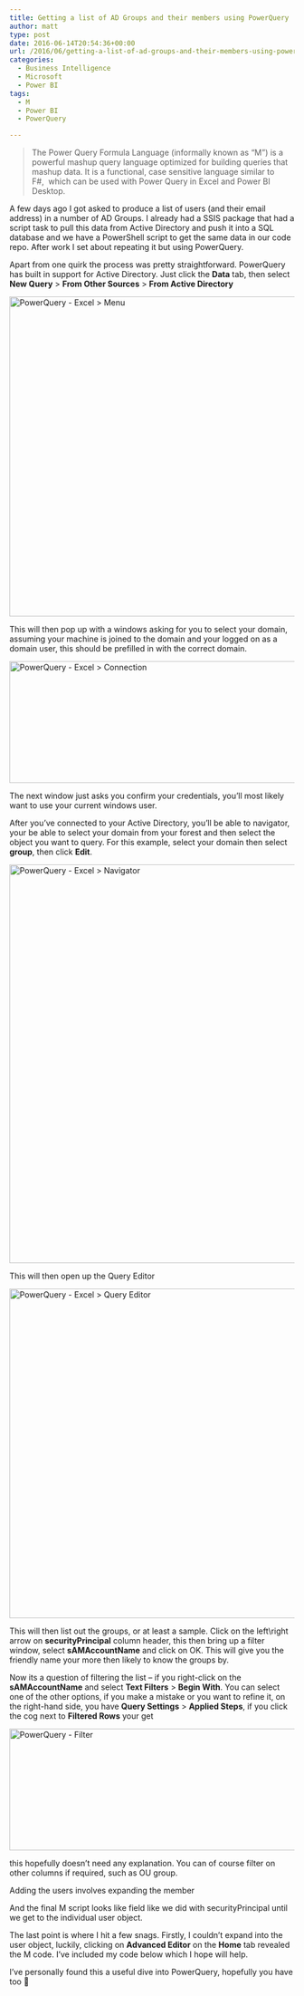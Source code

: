 ```yaml
---
title: Getting a list of AD Groups and their members using PowerQuery
author: matt
type: post
date: 2016-06-14T20:54:36+00:00
url: /2016/06/getting-a-list-of-ad-groups-and-their-members-using-powerquery/
categories:
  - Business Intelligence
  - Microsoft
  - Power BI
tags:
  - M
  - Power BI
  - PowerQuery

---
```

> The Power Query Formula Language (informally known as &#8220;M&#8221;) is a powerful mashup query language optimized for building queries that mashup data. It is a functional, case sensitive language similar to F#,  which can be used with Power Query in Excel and Power BI Desktop.

A few days ago I got asked to produce a list of users (and their email address) in a number of AD Groups. I already had a SSIS package that had a script task to pull this data from Active Directory and push it into a SQL database and we have a PowerShell script to get the same data in our code repo. After work I set about repeating it but using PowerQuery.

Apart from one quirk the process was pretty straightforward. PowerQuery has built in support for Active Directory. Just click the **Data** tab, then select **New Query** > **From Other Sources** > **From Active Directory**

<a href="//matt40k.uk/img/2016/06/pq_menu.png" target="_blank" rel="nofollow"><img class="alignnone size-full wp-image-784" src="//matt40k.uk/img/2016/06/pq_menu.png" alt="PowerQuery - Excel > Menu" width="913" height="565" srcset="https://publish.matt40k.uk/wp-content/uploads/2016/06/pq_menu.png 913w, https://publish.matt40k.uk/wp-content/uploads/2016/06/pq_menu-300x186.png 300w, https://publish.matt40k.uk/wp-content/uploads/2016/06/pq_menu-768x475.png 768w" sizes="(max-width: 913px) 100vw, 913px" /></a>

This will then pop up with a windows asking for you to select your domain, assuming your machine is joined to the domain and your logged on as a domain user, this should be prefilled in with the correct domain.

<a href="//matt40k.uk/img/2016/06/pq_connection.png" target="_blank" rel="nofollow"><img class="alignnone size-full wp-image-785" src="//matt40k.uk/img/2016/06/pq_connection.png" alt="PowerQuery - Excel > Connection" width="602" height="215" srcset="https://publish.matt40k.uk/wp-content/uploads/2016/06/pq_connection.png 602w, https://publish.matt40k.uk/wp-content/uploads/2016/06/pq_connection-300x107.png 300w" sizes="(max-width: 602px) 100vw, 602px" /></a>

The next window just asks you confirm your credentials, you&#8217;ll most likely want to use your current windows user.

After you&#8217;ve connected to your Active Directory, you&#8217;ll be able to navigator, your be able to select your domain from your forest and then select the object you want to query. For this example, select your domain then select **group**, then click **Edit**.

<a href="//matt40k.uk/img/2016/06/pq_navigator.png" target="_blank" rel="nofollow"><img class="alignnone size-full wp-image-786" src="//matt40k.uk/img/2016/06/pq_navigator.png" alt="PowerQuery - Excel > Navigator" width="885" height="704" srcset="https://publish.matt40k.uk/wp-content/uploads/2016/06/pq_navigator.png 885w, https://publish.matt40k.uk/wp-content/uploads/2016/06/pq_navigator-300x239.png 300w, https://publish.matt40k.uk/wp-content/uploads/2016/06/pq_navigator-768x611.png 768w" sizes="(max-width: 885px) 100vw, 885px" /></a>

This will then open up the Query Editor

<a href="//matt40k.uk/img/2016/06/pq_query.png" target="_blank" rel="nofollow"><img class="alignnone size-full wp-image-787" src="//matt40k.uk/img/2016/06/pq_query.png" alt="PowerQuery - Excel > Query Editor" width="1534" height="582" srcset="https://publish.matt40k.uk/wp-content/uploads/2016/06/pq_query.png 1534w, https://publish.matt40k.uk/wp-content/uploads/2016/06/pq_query-300x114.png 300w, https://publish.matt40k.uk/wp-content/uploads/2016/06/pq_query-768x291.png 768w, https://publish.matt40k.uk/wp-content/uploads/2016/06/pq_query-1024x389.png 1024w, https://publish.matt40k.uk/wp-content/uploads/2016/06/pq_query-1200x455.png 1200w" sizes="(max-width: 1534px) 100vw, 1534px" /></a>

This will then list out the groups, or at least a sample. Click on the left\right arrow on **securityPrincipal** column header, this then bring up a filter window, select **sAMAccountName** and click on OK. This will give you the friendly name your more then likely to know the groups by.

Now its a question of filtering the list &#8211; if you right-click on the **sAMAccountName** and select **Text Filters** > **Begin With**. You can select one of the other options, if you make a mistake or you want to refine it, on the right-hand side, you have **Query Settings** > **Applied Steps**, if you click the cog next to **Filtered Rows** your get

<a href="//matt40k.uk/img/2016/06/pq_filter.png" target="_blank" rel="nofollow"><img class="alignnone size-full wp-image-789" src="//matt40k.uk/img/2016/06/pq_filter.png" alt="PowerQuery - Filter" width="602" height="215" srcset="https://publish.matt40k.uk/wp-content/uploads/2016/06/pq_filter.png 602w, https://publish.matt40k.uk/wp-content/uploads/2016/06/pq_filter-300x107.png 300w" sizes="(max-width: 602px) 100vw, 602px" /></a>

this hopefully doesn&#8217;t need any explanation. You can of course filter on other columns if required, such as OU group.

Adding the users involves expanding the member

And the final M script looks like field like we did with securityPrincipal until we get to the individual user object.

The last point is where I hit a few snags. Firstly, I couldn&#8217;t expand into the user object, luckily, clicking on **Advanced Editor** on the **Home** tab revealed the M code. I&#8217;ve included my code below which I hope will help.

<div class="gist-oembed" data-gist="matt40k/7ded896bf9fc14bc21602ceebf6be7dd.json">
</div>

I&#8217;ve personally found this a useful dive into PowerQuery, hopefully you have too 🙂

